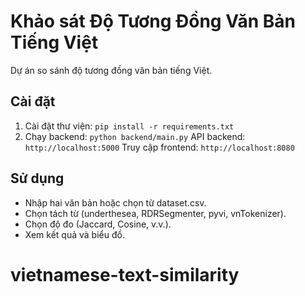 # Khảo sát Độ Tương Đồng Văn Bản Tiếng Việt

Dự án so sánh độ tương đồng văn bản tiếng Việt.

## Cài đặt

1. Cài đặt thư viện: `pip install -r requirements.txt`
2. Chạy backend: `python backend/main.py`
API backend: `http://localhost:5000`
Truy cập frontend: `http://localhost:8080`

## Sử dụng

- Nhập hai văn bản hoặc chọn từ dataset.csv.
- Chọn tách từ (underthesea, RDRSegmenter, pyvi, vnTokenizer).
- Chọn độ đo (Jaccard, Cosine, v.v.).
- Xem kết quả và biểu đồ.

# vietnamese-text-similarity
